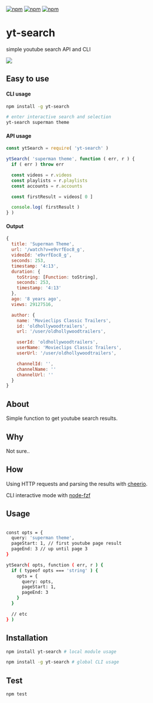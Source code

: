 [![npm](https://img.shields.io/npm/v/yt-search.svg?maxAge=3600)](https://www.npmjs.com/package/yt-search)
[![npm](https://img.shields.io/npm/dm/yt-search.svg?maxAge=3600)](https://www.npmjs.com/package/yt-search)
[![npm](https://img.shields.io/npm/l/yt-search.svg?maxAge=3600)](https://www.npmjs.com/package/yt-search)

#  yt-search
simple youtube search API and CLI

![](https://thumbs.gfycat.com/ContentShockingCuttlefish-size_restricted.gif)

## Easy to use

#### CLI usage
```bash
npm install -g yt-search

# enter interactive search and selection
yt-search superman theme
```

#### API usage
```js
const ytSearch = require( 'yt-search' )

ytSearch( 'superman theme', function ( err, r ) {
  if ( err ) throw err

  const videos = r.videos
  const playlists = r.playlists
  const accounts = r.accounts

  const firstResult = videos[ 0 ]

  console.log( firstResult )
} )
```

#### Output
```js
{
  title: 'Superman Theme',
  url: '/watch?v=e9vrfEoc8_g',
  videoId: 'e9vrfEoc8_g',
  seconds: 253,
  timestamp: '4:13',
  duration: {
    toString: [Function: toString],
    seconds: 253,
    timestamp: '4:13'
  },
  ago: '8 years ago',
  views: 29127516,

  author: {
    name: 'Movieclips Classic Trailers',
    id: 'oldhollywoodtrailers',
    url: '/user/oldhollywoodtrailers',

    userId: 'oldhollywoodtrailers',
    userName: 'Movieclips Classic Trailers',
    userUrl: '/user/oldhollywoodtrailers',

    channelId: '',
    channelName: ''
    channelUrl: ''
  }
}
```

## About
Simple function to get youtube search results.

## Why
Not sure..

## How
Using HTTP requests and parsing the results with [cheerio](https://github.com/cheeriojs/cheerio).

CLI interactive mode with [node-fzf](https://github.com/talmobi/node-fzf)

## Usage
```bash

const opts = {
  query: 'superman theme',
  pageStart: 1, // first youtube page result
  pageEnd: 3 // up until page 3
}

ytSearch( opts, function ( err, r ) {
  if ( typeof opts === 'string' ) {
    opts = {
      query: opts,
      pageStart: 1,
      pageEnd: 3
    }
  }

  // etc
} )
```

## Installation
```bash
npm install yt-search # local module usage
```

```bash
npm install -g yt-search # global CLI usage
```

## Test
```
npm test
```
